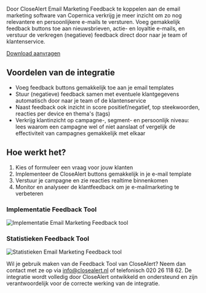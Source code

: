 Door CloseAlert Email Marketing Feedback te koppelen aan de email
marketing software van Copernica verkrijg je meer inzicht om zo nog
relevantere en persoonlijkere e-mails te versturen. Voeg gemakkelijk
feedback buttons toe aan nieuwsbrieven, actie- en loyaltie e-mails, en
verstuur de verkregen (negatieve) feedback direct door naar je team of
klantenservice.

[Download
aanvragen](mailto:info@closealert.nl?subject=Feedbacktool%20integratie%20voor%20Copernica "Download aanvragen")

Voordelen van de integratie
---------------------------

-   Voeg feedback buttons gemakkelijk toe aan je email templates
-   Stuur (negatieve) feedback samen met eventuele klantgegevens
    automatisch door naar je team of de klantenservice
-   Naast feedback ook inzicht in score positief/negatief, top
    steekwoorden, reacties per device en thema's (tags)
-   Verkrijg klantinzicht op campagne-, segment- en persoonlijk niveau:
    lees waarom een campagne wel of niet aanslaat of vergelijk de
    effectiviteit van campagnes gemakkelijk met elkaar

Hoe werkt het?
--------------

1.  Kies of formuleer een vraag voor jouw klanten
2.  Implementeer de CloseAlert buttons gemakkelijk in je e-mail template
3.  Verstuur je campagne en zie reacties realtime binnenkomen
4.  Monitor en analyseer de klantfeedback om je e-mailmarketing te
    verbeteren

### Implementatie Feedback Tool

![Implementatie Email Marketing Feedback
tool](../images/closealert-setup.png "Implementatie Email Marketing Feedback tool")

### Statistieken Feedback Tool

![Statistieken Email Marketing Feedback
tool](../images/closealert-statistics.png "Statistieken Email Marketing Feedback tool")

Wil je gebruik maken van de Feedback Tool van CloseAlert? Neem dan
contact met ze op via
[info@closealert.nl](mailto:info@closealert.nl?subject=Feedbacktool%20integratie%20voor%20Copernica "Download aanvragen")
of telefonisch 020 26 118 62. De integratie wordt volledig door
CloseAlert ontwikkeld en ondersteund en zijn verantwoordelijk voor de
correcte werking van de integratie.
